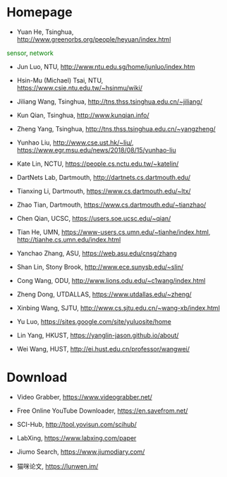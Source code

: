 

# Homepage

- Yuan He, Tsinghua, http://www.greenorbs.org/people/heyuan/index.html  

<font color=green>sensor</font>, <font color=green>network</font>






- Jun Luo, NTU, http://www.ntu.edu.sg/home/junluo/index.htm
- Hsin-Mu (Michael) Tsai, NTU, https://www.csie.ntu.edu.tw/~hsinmu/wiki/

- Jiliang Wang, Tsinghua, http://tns.thss.tsinghua.edu.cn/~jiliang/
- Kun Qian, Tsinghua, http://www.kunqian.info/
- Zheng Yang, Tsinghua, http://tns.thss.tsinghua.edu.cn/~yangzheng/




- Yunhao Liu, http://www.cse.ust.hk/~liu/, https://www.egr.msu.edu/news/2018/08/15/yunhao-liu




- Kate Lin, NCTU, https://people.cs.nctu.edu.tw/~katelin/

- DartNets Lab, Dartmouth, http://dartnets.cs.dartmouth.edu/
- Tianxing Li, Dartmouth, https://www.cs.dartmouth.edu/~ltx/
- Zhao Tian, Dartmouth, https://www.cs.dartmouth.edu/~tianzhao/

- Chen Qian, UCSC, https://users.soe.ucsc.edu/~qian/

- Tian He, UMN, https://www-users.cs.umn.edu/~tianhe/index.html, http://tianhe.cs.umn.edu/index.html


- Yanchao Zhang, ASU, https://web.asu.edu/cnsg/zhang

- Shan Lin, Stony Brook, http://www.ece.sunysb.edu/~slin/

- Cong Wang, ODU, http://www.lions.odu.edu/~c1wang/index.html

- Zheng Dong, UTDALLAS, https://www.utdallas.edu/~zheng/


- Xinbing Wang, SJTU, http://www.cs.sjtu.edu.cn/~wang-xb/index.html

- Yu Luo, https://sites.google.com/site/yuluosite/home



- Lin Yang, HKUST, https://yanglin-jason.github.io/about/

- Wei Wang, HUST, http://ei.hust.edu.cn/professor/wangwei/


# Download
- Video Grabber, https://www.videograbber.net/
- Free Online YouTube Downloader, https://en.savefrom.net/

- SCI-Hub, http://tool.yovisun.com/scihub/
- LabXing, https://www.labxing.com/paper
- Jiumo Search, https://www.jiumodiary.com/
- 猫咪论文, https://lunwen.im/




